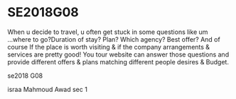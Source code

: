 # SE2018G08
 When u decide to travel, u often get stuck in some questions like um ...where to go?Duration of stay? Plan? Which agency? Best offer? 
 And of course If the place is worth visiting & if the company arrangements & services are pretty good! You tour website can answer those
 questions and provide different offers & plans matching different people desires & Budget.
 
 se2018 G08
  
  israa Mahmoud Awad sec 1 
  
